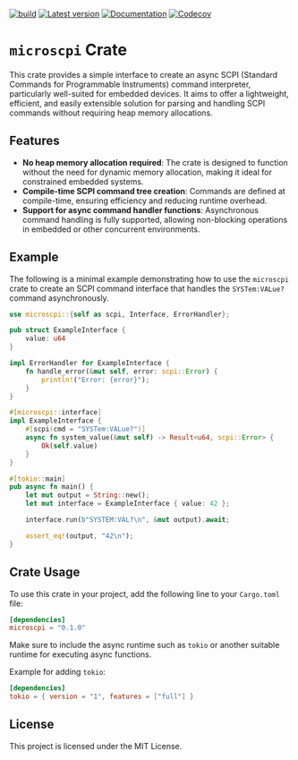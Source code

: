 [![build](https://github.com/7h0ma5/microscpi/workflows/build/badge.svg)](https://github.com/7h0ma5/microscpi/actions)
[![Latest version](https://img.shields.io/crates/v/microscpi.svg)](https://crates.io/crates/microscpi)
[![Documentation](https://img.shields.io/docsrs/microscpi)](https://docs.rs/microscpi)
[![Codecov](https://img.shields.io/codecov/c/github/7h0ma5/microscpi)](https://codecov.io/github/7h0ma5/microscpi)

# `microscpi` Crate

This crate provides a simple interface to create an async SCPI (Standard Commands for Programmable Instruments) command interpreter, particularly well-suited for embedded devices. It aims to offer a lightweight, efficient, and easily extensible solution for parsing and handling SCPI commands without requiring heap memory allocations.

## Features

- **No heap memory allocation required**: The crate is designed to function without the need for dynamic memory allocation, making it ideal for constrained embedded systems.
- **Compile-time SCPI command tree creation**: Commands are defined at compile-time, ensuring efficiency and reducing runtime overhead.
- **Support for async command handler functions**: Asynchronous command handling is fully supported, allowing non-blocking operations in embedded or other concurrent environments.

## Example

The following is a minimal example demonstrating how to use the `microscpi` crate to create an SCPI command interface that handles the `SYSTem:VALue?` command asynchronously.

```rust
use microscpi::{self as scpi, Interface, ErrorHandler};

pub struct ExampleInterface {
    value: u64
}

impl ErrorHandler for ExampleInterface {
    fn handle_error(&mut self, error: scpi::Error) {
        println!("Error: {error}");
    }
}

#[microscpi::interface]
impl ExampleInterface {
    #[scpi(cmd = "SYSTem:VALue?")]
    async fn system_value(&mut self) -> Result<u64, scpi::Error> {
        Ok(self.value)
    }
}

#[tokio::main]
pub async fn main() {
    let mut output = String::new();
    let mut interface = ExampleInterface { value: 42 };

    interface.run(b"SYSTEM:VAL?\n", &mut output).await;

    assert_eq!(output, "42\n");
}
```

## Crate Usage

To use this crate in your project, add the following line to your `Cargo.toml` file:

```toml
[dependencies]
microscpi = "0.1.0"
```

Make sure to include the async runtime such as `tokio` or another suitable runtime for executing async functions. 

Example for adding `tokio`:

```toml
[dependencies]
tokio = { version = "1", features = ["full"] }
```

## License

This project is licensed under the MIT License.